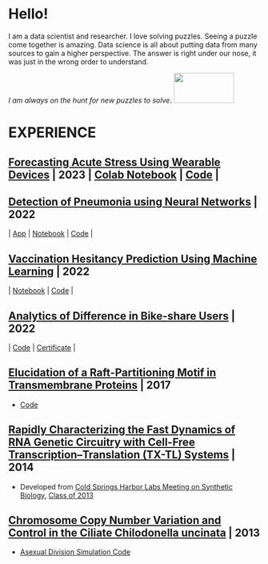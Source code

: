 # Hello!

I am a data scientist and researcher. I love solving puzzles. Seeing a puzzle come together is amazing. Data science is all about putting data from many sources to gain a higher perspective. The answer is right under our nose, it was just in the wrong order to understand.

*I am always on the hunt for new puzzles to solve*.
<img src="https://media.giphy.com/media/vWU2MbMzQ1eTu/giphy.gif" width="120" height="60">

# EXPERIENCE

## [Forecasting Acute Stress Using Wearable Devices](https://docs.google.com/presentation/d/1AJh2jsqXwWhBnvAP1Trfw4YyKzZmy_-XZaMD4NnvRFM/edit?usp=sharing) | **2023** | [Colab Notebook](https://github.com/kjspring/stress-detection-wearable-devices/blob/main/notebooks/notebook.ipynb) | [Code](https://github.com/kjspring/stress-detection-wearable-devices) | 

## [Detection of Pneumonia using Neural Networks](https://docs.google.com/presentation/d/1msXThCS1Y01pPy3iPd4PBryomYItgv8FA6D4OMnhfM0/edit?usp=sharing) | **2022**
| [App](https://kjspring-x-ray-pneumonia-prediction-app-app-bmt24r.streamlit.app/) | [Notebook](https://github.com/kjspring/Pneumonia-detection-using-CNN/blob/main/deliverables/notebook.pdf) | [Code](https://github.com/kjspring/Pneumonia-detection-using-CNN) |

## [Vaccination Hesitancy Prediction Using Machine Learning](https://docs.google.com/presentation/d/1t4unzUVCsqnJYtGx6izXjvm-7LawQboYmMtSxp2nzc0/edit?usp=sharing) | **2022**
| [Notebook](https://github.com/kjspring/dsc-phase-3-project-v2-3/blob/main/Notebook.ipynb) | [Code](https://github.com/kjspring/dsc-phase-3-project-v2-3) |

## [Analytics of Difference in Bike-share Users](https://rpubs.com/kevinjspring/cyclistic) | **2022**
| [Code](https://github.com/kjspring/Google-Analytics-Capstone-Cyclistic-Case-Study) | [Certificate](https://coursera.org/share/7fa4724233f9167c6ce0d62dea6bebeb) |

## [Elucidation of a Raft-Partitioning Motif in Transmembrane Proteins](http://dx.doi.org/10.1016/j.bpj.2014.11.3051) | **2017**
-  [Code](https://github.com/kjspring/GPMV-detect-and-quantify)

## [Rapidly Characterizing the Fast Dynamics of RNA Genetic Circuitry with Cell-Free Transcription–Translation (TX-TL) Systems](http://pubs.acs.org/doi/abs/10.1021/sb400206c) | **2014**
- Developed from [Cold Springs Harbor Labs Meeting on Synthetic Biology](https://meetings.cshl.edu/courses.aspx?course=c-synbio&year=20), [Class of 2013](https://meetings.cshl.edu/alumni.aspx?course=C-SYNBIO&year=18)

## [Chromosome Copy Number Variation and Control in the Ciliate Chilodonella uncinata](http://journals.plos.org/plosone/article?id=10.1371/journal.pone.0056413) | **2013**
- [Asexual Division Simulation Code](https://github.com/kjspring/Amitosis-Simulation)
